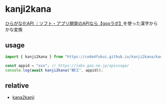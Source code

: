 # kanji2kana

[ひらがな化API ｜ソフト・アプリ開発のAPIなら【gooラボ】](https://labs.goo.ne.jp/api/jp/hiragana-translation/)を使った漢字からかな変換

## usage

```js
import { kanji2kana } from "https://code4fukui.github.io/kanji2kana/kanji2kana.js";

const appid = "xxx"; // https://labs.goo.ne.jp/apiusage/
console.log(await kanji2kana("鯖江", appid));
```

## relative

- [kana2kanji](https://github.com/code4fukui/kana2kanji/)



